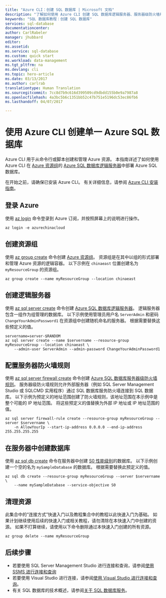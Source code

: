 ```yaml
---
title: "Azure CLI：创建 SQL 数据库 | Microsoft 文档"
description: "了解如何使用 Azure CLI 创建 SQL 数据库逻辑服务器、服务器级防火墙规则和数据库。"
keywords: "SQL 数据库教程：创建 SQL 数据库"
services: sql-database
documentationcenter: 
author: CarlRabeler
manager: jhubbard
editor: 
ms.assetid: 
ms.service: sql-database
ms.custom: quick start
ms.workload: data-management
ms.tgt_pltfrm: na
ms.devlang: cli
ms.topic: hero-article
ms.date: 03/13/2017
ms.author: carlrab
translationtype: Human Translation
ms.sourcegitcommit: 7cc8d7b9c616d399509cd9dbdd155b0e9a7987a8
ms.openlocfilehash: 4a3bc5b6c1351bb52c47b751e5196dc53ec86fb6
ms.lasthandoff: 04/07/2017

---
```


# <a name="create-a-single-azure-sql-database-using-the-azure-cli"></a>使用 Azure CLI 创建单一 Azure SQL 数据库

Azure CLI 用于从命令行或脚本创建和管理 Azure 资源。 本指南详述了如何使用 Azure CLI 在 [Azure 资源组](../azure-resource-manager/resource-group-overview.md)的 [Azure SQL 数据库逻辑服务器](sql-database-features.md)中部署 Azure SQL 数据库。

在开始之前，请确保已安装 Azure CLI。 有关详细信息，请参阅 [Azure CLI 安装指南](https://docs.microsoft.com/cli/azure/install-azure-cli)。 

## <a name="log-in-to-azure"></a>登录 Azure

使用 [az login](https://docs.microsoft.com/cli/azure/#login) 命令登录到 Azure 订阅，并按照屏幕上的说明进行操作。

```azurecli
az login -e azurechinacloud
```

## <a name="create-a-resource-group"></a>创建资源组

使用 [az group create](https://docs.microsoft.com/cli/azure/group#create) 命令创建 [Azure 资源组](../azure-resource-manager/resource-group-overview.md)。 资源组是在其中以组的形式部署和管理 Azure 资源的逻辑容器。 以下示例在 `chinaeast` 位置创建名为 `myResourceGroup` 的资源组。

```azurecli
az group create --name myResourceGroup --location chinaeast
```
## <a name="create-a-logical-server"></a>创建逻辑服务器

使用 [az sql server create](https://docs.microsoft.com/cli/azure/sql/server#create) 命令创建 [Azure SQL 数据库逻辑服务器](sql-database-features.md)。 逻辑服务器包含一组作为组管理的数据库。 以下示例使用管理员用户名 `ServerAdmin` 和密码 `ChangeYourAdminPassword1` 在资源组中创建随机命名的服务器。 根据需要替换这些预定义的值。

```azurecli
servername=server-$RANDOM
az sql server create --name $servername --resource-group myResourceGroup --location chinaeast \
    --admin-user ServerAdmin --admin-password ChangeYourAdminPassword1
```

## <a name="configure-a-server-firewall-rule"></a>配置服务器防火墙规则

使用 [az sql server firewall create](https://docs.microsoft.com/cli/azure/sql/server/firewall#create) 命令创建 [Azure SQL 数据库服务器级防火墙规则](sql-database-firewall-configure.md)。 服务器级防火墙规则允许外部服务器（例如 SQL Server Management Studio 或 SQLCMD 实用程序）通过 SQL 数据库服务防火墙连接到 SQL 数据库。 以下示例为预定义的地址范围创建了防火墙规则，该地址范围在本示例中是整个可能的 IP 地址范围。 将这些预定义的值替换为外部 IP 地址或 IP 地址范围的值。 

```azurecli
az sql server firewall-rule create --resource-group myResourceGroup --server $servername \
    -n AllowYourIp --start-ip-address 0.0.0.0 --end-ip-address 255.255.255.255
```

## <a name="create-a-database-in-the-server"></a>在服务器中创建数据库

使用 [az sql db create](https://docs.microsoft.com/cli/azure/sql/db#create) 命令在服务器中创建 [S0 性能级别](sql-database-service-tiers.md)的数据库。 以下示例创建一个空的名为 `mySampleDatabase` 的数据库。 根据需要替换此预定义的值。

```azurecli
az sql db create --resource-group myResourceGroup --server $servername \
    --name mySampleDatabase --service-objective S0
```

## <a name="clean-up-resources"></a>清理资源

此集合中的“连接方式”快速入门以及教程集合中的教程以此快速入门为基础。 如果计划继续使用后续的快速入门或相关教程，请勿清除在本快速入门中创建的资源。 如果不打算继续，请使用以下命令删除通过本快速入门创建的所有资源。

```azurecli
az group delete --name myResourceGroup
```

## <a name="next-steps"></a>后续步骤

- 若要使用 SQL Server Management Studio 进行连接和查询，请参阅[使用 SSMS 进行连接和查询](sql-database-connect-query-ssms.md)
- 若要使用 Visual Studio 进行连接，请参阅[使用 Visual Studio 进行连接和查询](sql-database-connect-query.md)。
- 有关 SQL 数据库的技术概述，请参阅[关于 SQL 数据库服务](sql-database-technical-overview.md)。

